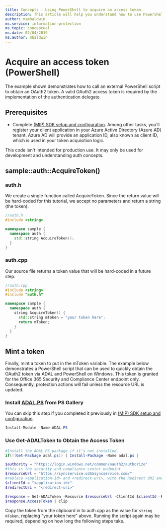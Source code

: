 ```yaml
---
title: Concepts - Using PowerShell to acquire an access token.
description: This article will help you understand how to use PowerShell to acquire an OAuth2 access token. This is required by the implementation of the authentication delegate.
author: msmbaldwin
ms.service: information-protection
ms.topic: conceptual
ms.date: 02/04/2019
ms.author: mbaldwin
---
```


# Acquire an access token (PowerShell)

The example shown demonstrates how to call an external PowerShell script to obtain an OAuth2 token. A valid OAuth2 access token is required by the implementation of the authentication delegate.

## Prerequisites

- Complete [(MIP) SDK setup and configuration](setup-configure-mip.md). Among other tasks, you'll register your client application in your Azure Active Directory (Azure AD) tenant. Azure AD will provide an application ID, also known as client ID, which is used in your token acquisition logic.

This code isn't intended for production use. It may only be used for development and understanding auth concepts. 

## sample::auth::AcquireToken()

### auth.h

We create a single function called AcquireToken. Since the return value will be hard-coded for this tutorial, we accept no parameters and return a string (the token).

```cpp
//auth.h
#include <string>

namespace sample {
  namespace auth {
    std::string AcquireToken();
  }
}
```

### auth.cpp

Our source file returns a token value that will be hard-coded in a future step.

```cpp
//auth.cpp
#include <string>
#include "auth.h"

namespace sample {
  namespace auth {
    string AcquireToken() {
      std::string mToken = "your token here";
      return mToken;
    }
  }
}
```

## Mint a token

Finally, mint a token to put in the mToken variable. The example below demonstrates a PowerShell script that can be used to quickly obtain the OAuth2 token via ADAL and PowerShell on Windows. This token is granted for the Office 365 Security and Compliance Center endpoint only. Consequently, protection actions will fail unless the resource URL is updated. 

### Install [ADAL.PS](https://www.powershellgallery.com/packages/ADAL.PS/3.19.4.2) from PS Gallery

You can skip this step if you completed it previously in [(MIP) SDK setup and configuration](setup-configure-mip.md).

```PowerShell
Install-Module -Name ADAL.PS
```

### Use Get-ADALToken to Obtain the Access Token

```PowerShell
#Install the ADAL.PS package if it's not installed.
if(!(Get-Package adal.ps)) { Install-Package -Name adal.ps }

$authority = "https://login.windows.net/common/oauth2/authorize" 
#this is the security and compliance center endpoint
$resourceUrl = "https://syncservice.o365syncservice.com/"
#replace <application-id> and <redirect-uri>, with the Redirect URI and Application ID from your Azure AD application registration.
$clientId = "<application-id>"
$redirectUri = "<redirect-uri>"

$response = Get-ADALToken -Resource $resourceUrl -ClientId $clientId -RedirectUri $redirectUri -Authority $authority -PromptBehavior:Always
$response.AccessToken | clip
```

Copy the token from the clipboard in to auth.cpp as the value for `string mToken`, replacing "your token here" above. Running the script again may be required, depending on how long the following steps take.



